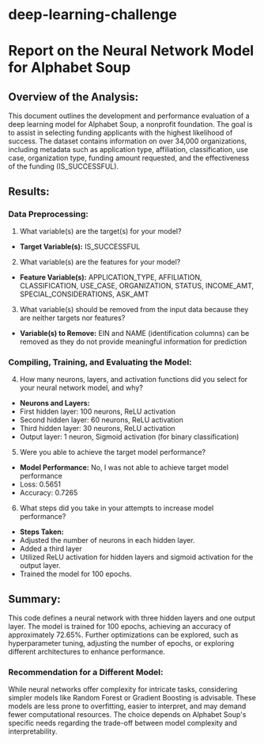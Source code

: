 # deep-learning-challenge

# Report on the Neural Network Model for Alphabet Soup

## Overview of the Analysis:

This document outlines the development and performance evaluation of a deep learning model for Alphabet Soup, a nonprofit foundation. The goal is to assist in selecting funding applicants with the highest likelihood of success. The dataset contains information on over 34,000 organizations, including metadata such as application type, affiliation, classification, use case, organization type, funding amount requested, and the effectiveness of the funding (IS_SUCCESSFUL).

## Results:

### Data Preprocessing:
1. What variable(s) are the target(s) for your model?
- **Target Variable(s):** IS_SUCCESSFUL
  
2. What variable(s) are the features for your model?
- **Feature Variable(s):** APPLICATION_TYPE, AFFILIATION, CLASSIFICATION, USE_CASE, ORGANIZATION, STATUS, INCOME_AMT, SPECIAL_CONSIDERATIONS, ASK_AMT
  
3. What variable(s) should be removed from the input data because they are neither targets nor features?
- **Variable(s) to Remove:** EIN and NAME (identification columns) can be removed as they do not provide meaningful information for prediction

### Compiling, Training, and Evaluating the Model:
4. How many neurons, layers, and activation functions did you select for your neural network model, and why?
- **Neurons and Layers:**
- First hidden layer: 100 neurons, ReLU activation
- Second hidden layer: 60 neurons, ReLU activation
- Third hidden layer: 30 neurons, ReLU activation
- Output layer: 1 neuron, Sigmoid activation (for binary classification)

5. Were you able to achieve the target model performance?
- **Model Performance:** No, I was not able to achieve target model performance
- Loss: 0.5651
- Accuracy: 0.7265
  
6. What steps did you take in your attempts to increase model performance?
- **Steps Taken:**
- Adjusted the number of neurons in each hidden layer.
- Added a third layer
- Utilized ReLU activation for hidden layers and sigmoid activation for the output layer.
- Trained the model for 100 epochs.

## Summary:
This code defines a neural network with three hidden layers and one output layer. The model is trained for 100 epochs, achieving an accuracy of approximately 72.65%. Further optimizations can be explored, such as hyperparameter tuning, adjusting the number of epochs, or exploring different architectures to enhance performance.

### Recommendation for a Different Model:

While neural networks offer complexity for intricate tasks, considering simpler models like Random Forest or Gradient Boosting is advisable. These models are less prone to overfitting, easier to interpret, and may demand fewer computational resources. The choice depends on Alphabet Soup's specific needs regarding the trade-off between model complexity and interpretability.



